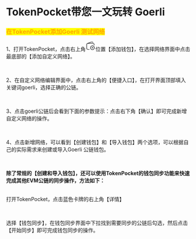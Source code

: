 # TokenPocket带您一文玩转 Goerli

### <mark style="color:orange;">在</mark><mark style="color:orange;">**TokenPocket添加Goerli 测试网络**</mark>

1、打开TokenPocket，点击右上角![](<../../.gitbook/assets/image (21).png>)位置【添加钱包】，在选择网络界面中点击最底部的【添加自定义网络】。

<figure><img src="../../.gitbook/assets/217d47d7eacfe66e4a942223ecaa0615_1677554611700-5b7e15a7-945d-470c-ab9c-dd01590cb7ca_x-oss-process=image%2Fresize%2Cw_750%2Climit_0.png" alt=""><figcaption></figcaption></figure>

2、在自定义网络编辑界面中，点击右上角的【便捷入口】，在打开界面顶部填入关键词goerli，选择正确的公链。

<figure><img src="../../.gitbook/assets/97e41324dc581b2d09b1f22a28ee3632_1677555120840-4061e76f-8013-4017-86a7-225f1e05f50e_x-oss-process=image%2Fresize%2Cw_1186%2Climit_0.png" alt=""><figcaption></figcaption></figure>

3、点击goerli公链后会看到下面的参数提示：点击右下角【确认】即可完成新增自定义网络的操作。

<figure><img src="../../.gitbook/assets/bd7e77c1e77cc3d65a834d99020177ff_1677555134085-5732ff6c-ba39-4542-8e50-da17e2000d86_x-oss-process=image%2Fresize%2Cw_1186%2Climit_0.png" alt=""><figcaption></figcaption></figure>

4、点击新增网络，可以看到【创建钱包】和【导入钱包】两个选项，可以根据自己的实际需求来创建或导入Goerli 公链钱包。

<figure><img src="../../.gitbook/assets/cb381055dcebb6ced8d57b044da63e15_1677555139298-38be4efe-2c48-4c5d-bc5e-f8865f1f5e42_x-oss-process=image%2Fresize%2Cw_1186%2Climit_0.png" alt=""><figcaption></figcaption></figure>

**除了常规的【创建和导入钱包】，还可以使用TokenPocket的钱包同步功能来快速完成其他EVM公链的同步操作，方法如下：**

\
打开TokenPocket，点击蓝色卡牌的右上角【详情】

<figure><img src="../../.gitbook/assets/fbe7545283af92da294c5a8338b5fced_1675599122435-7b50bd70-c436-47ab-9fe6-729f7502b6a1_x-oss-process=image%2Fresize%2Cw_449%2Climit_0%2Fresize%2Cw_449%2Climit_0.png" alt=""><figcaption></figcaption></figure>

选择【钱包同步】，在钱包同步界面中下拉找到需要同步的公链后勾选，然后点击【开始同步】即可完成钱包同步的操作。

<figure><img src="../../.gitbook/assets/8656bb8b35ba72e3caead2e370e001ed_1675599207115-d7ca2f05-48fd-415f-b32a-f6a702c6ca2c_x-oss-process=image%2Fresize%2Cw_447%2Climit_0%2Fresize%2Cw_447%2Climit_0.png" alt=""><figcaption></figcaption></figure>
